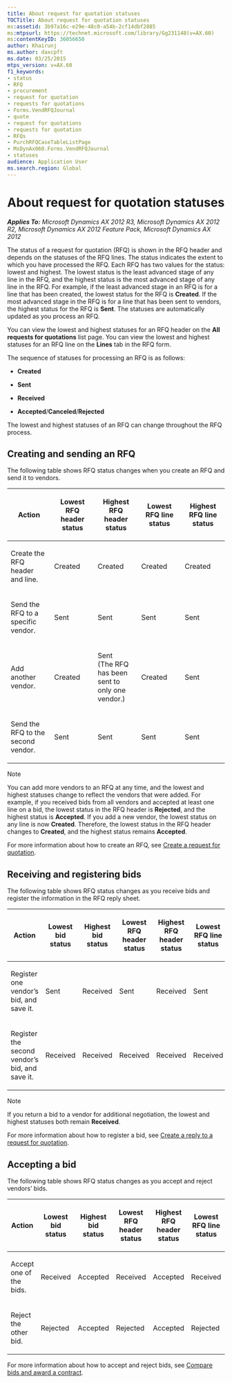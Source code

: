 ```yaml
---
title: About request for quotation statuses
TOCTitle: About request for quotation statuses
ms:assetid: 3b97a16c-e29e-48c0-a54b-2cf14dbf2885
ms:mtpsurl: https://technet.microsoft.com/library/Gg231148(v=AX.60)
ms:contentKeyID: 36056650
author: Khairunj
ms.author: daxcpft
ms.date: 03/25/2015
mtps_version: v=AX.60
f1_keywords:
- status
- RFQ
- procurement
- request for quotation
- requests for quotations
- Forms.VendRFQJournal
- quote
- request for quotations
- requests for quotation
- RFQs
- PurchRFQCaseTableListPage
- MsDynAx060.Forms.VendRFQJournal
- statuses
audience: Application User
ms.search.region: Global
---
```


# About request for quotation statuses 


_**Applies To:** Microsoft Dynamics AX 2012 R3, Microsoft Dynamics AX 2012 R2, Microsoft Dynamics AX 2012 Feature Pack, Microsoft Dynamics AX 2012_

The status of a request for quotation (RFQ) is shown in the RFQ header and depends on the statuses of the RFQ lines. The status indicates the extent to which you have processed the RFQ. Each RFQ has two values for the status: lowest and highest. The lowest status is the least advanced stage of any line in the RFQ, and the highest status is the most advanced stage of any line in the RFQ. For example, if the least advanced stage in an RFQ is for a line that has been created, the lowest status for the RFQ is **Created**. If the most advanced stage in the RFQ is for a line that has been sent to vendors, the highest status for the RFQ is **Sent**. The statuses are automatically updated as you process an RFQ.

You can view the lowest and highest statuses for an RFQ header on the **All requests for quotations** list page. You can view the lowest and highest statuses for an RFQ line on the **Lines** tab in the RFQ form.

The sequence of statuses for processing an RFQ is as follows:

  - **Created**

  - **Sent**

  - **Received**

  - **Accepted**/**Canceled**/**Rejected**

The lowest and highest statuses of an RFQ can change throughout the RFQ process.

## Creating and sending an RFQ

The following table shows RFQ status changes when you create an RFQ and send it to vendors.

<table>
<colgroup>
<col style="width: 20%" />
<col style="width: 20%" />
<col style="width: 20%" />
<col style="width: 20%" />
<col style="width: 20%" />
</colgroup>
<thead>
<tr class="header">
<th><p>Action</p></th>
<th><p>Lowest RFQ header status</p></th>
<th><p>Highest RFQ header status</p></th>
<th><p>Lowest RFQ line status</p></th>
<th><p>Highest RFQ line status</p></th>
</tr>
</thead>
<tbody>
<tr class="odd">
<td><p>Create the RFQ header and line.</p></td>
<td><p>Created</p></td>
<td><p>Created</p></td>
<td><p>Created</p></td>
<td><p>Created</p></td>
</tr>
<tr class="even">
<td><p>Send the RFQ to a specific vendor.</p></td>
<td><p>Sent</p></td>
<td><p>Sent</p></td>
<td><p>Sent</p></td>
<td><p>Sent</p></td>
</tr>
<tr class="odd">
<td><p>Add another vendor.</p></td>
<td><p>Created</p></td>
<td><p>Sent<br />
(The RFQ has been sent to only one vendor.)</p></td>
<td><p>Created</p></td>
<td><p>Sent</p></td>
</tr>
<tr class="even">
<td><p>Send the RFQ to the second vendor.</p></td>
<td><p>Sent</p></td>
<td><p>Sent</p></td>
<td><p>Sent</p></td>
<td><p>Sent</p></td>
</tr>
</tbody>
</table>



> [!NOTE]
> <P>You can add more vendors to an RFQ at any time, and the lowest and highest statuses change to reflect the vendors that were added. For example, if you received bids from all vendors and accepted at least one line on a bid, the lowest status in the RFQ header is <STRONG>Rejected</STRONG>, and the highest status is <STRONG>Accepted</STRONG>. If you add a new vendor, the lowest status on any line is now <STRONG>Created</STRONG>. Therefore, the lowest status in the RFQ header changes to <STRONG>Created</STRONG>, and the highest status remains <STRONG>Accepted</STRONG>.</P>



For more information about how to create an RFQ, see [Create a request for quotation](create-a-request-for-quotation.md).

## Receiving and registering bids

The following table shows RFQ status changes as you receive bids and register the information in the RFQ reply sheet.

<table style="width:100%;">
<colgroup>
<col style="width: 14%" />
<col style="width: 14%" />
<col style="width: 14%" />
<col style="width: 14%" />
<col style="width: 14%" />
<col style="width: 14%" />
<col style="width: 14%" />
</colgroup>
<thead>
<tr class="header">
<th><p>Action</p></th>
<th><p>Lowest bid status</p></th>
<th><p>Highest bid status</p></th>
<th><p>Lowest RFQ header status</p></th>
<th><p>Highest RFQ header status</p></th>
<th><p>Lowest RFQ line status</p></th>
<th><p>Highest RFQ line status</p></th>
</tr>
</thead>
<tbody>
<tr class="odd">
<td><p>Register one vendor’s bid, and save it.</p></td>
<td><p>Sent</p></td>
<td><p>Received</p></td>
<td><p>Sent</p></td>
<td><p>Received</p></td>
<td><p>Sent</p></td>
<td><p>Received</p></td>
</tr>
<tr class="even">
<td><p>Register the second vendor’s bid, and save it.</p></td>
<td><p>Received</p></td>
<td><p>Received</p></td>
<td><p>Received</p></td>
<td><p>Received</p></td>
<td><p>Received</p></td>
<td><p>Received</p></td>
</tr>
</tbody>
</table>



> [!NOTE]
> <P>If you return a bid to a vendor for additional negotiation, the lowest and highest statuses both remain <STRONG>Received</STRONG>.</P>



For more information about how to register a bid, see [Create a reply to a request for quotation](create-a-reply-to-a-request-for-quotation.md).

## Accepting a bid

The following table shows RFQ status changes as you accept and reject vendors’ bids.

<table style="width:100%;">
<colgroup>
<col style="width: 14%" />
<col style="width: 14%" />
<col style="width: 14%" />
<col style="width: 14%" />
<col style="width: 14%" />
<col style="width: 14%" />
<col style="width: 14%" />
</colgroup>
<thead>
<tr class="header">
<th><p>Action</p></th>
<th><p>Lowest bid status</p></th>
<th><p>Highest bid status</p></th>
<th><p>Lowest RFQ header status</p></th>
<th><p>Highest RFQ header status</p></th>
<th><p>Lowest RFQ line status</p></th>
<th><p>Highest RFQ line status</p></th>
</tr>
</thead>
<tbody>
<tr class="odd">
<td><p>Accept one of the bids.</p></td>
<td><p>Received</p></td>
<td><p>Accepted</p></td>
<td><p>Received</p></td>
<td><p>Accepted</p></td>
<td><p>Received</p></td>
<td><p>Accepted</p></td>
</tr>
<tr class="even">
<td><p>Reject the other bid.</p></td>
<td><p>Rejected</p></td>
<td><p>Accepted</p></td>
<td><p>Rejected</p></td>
<td><p>Accepted</p></td>
<td><p>Rejected</p></td>
<td><p>Accepted</p></td>
</tr>
</tbody>
</table>


For more information about how to accept and reject bids, see [Compare bids and award a contract](compare-bids-and-award-a-contract.md).

  


